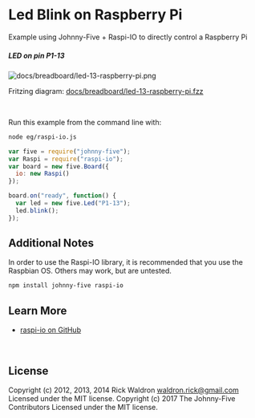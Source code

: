 <!--remove-start-->

# Led Blink on Raspberry Pi

<!--remove-end-->


Example using Johnny-Five + Raspi-IO to directly control a Raspberry Pi





##### LED on pin P1-13



![docs/breadboard/led-13-raspberry-pi.png](breadboard/led-13-raspberry-pi.png)<br>

Fritzing diagram: [docs/breadboard/led-13-raspberry-pi.fzz](breadboard/led-13-raspberry-pi.fzz)

&nbsp;




Run this example from the command line with:
```bash
node eg/raspi-io.js
```


```javascript
var five = require("johnny-five");
var Raspi = require("raspi-io");
var board = new five.Board({
  io: new Raspi()
});

board.on("ready", function() {
  var led = new five.Led("P1-13");
  led.blink();
});


```








## Additional Notes
In order to use the Raspi-IO library, it is recommended that you use
the Raspbian OS. Others may work, but are untested.
```sh
npm install johnny-five raspi-io
```


## Learn More

- [raspi-io on GitHub](https://github.com/nebrius/raspi-io/)

&nbsp;

<!--remove-start-->

## License
Copyright (c) 2012, 2013, 2014 Rick Waldron <waldron.rick@gmail.com>
Licensed under the MIT license.
Copyright (c) 2017 The Johnny-Five Contributors
Licensed under the MIT license.

<!--remove-end-->
